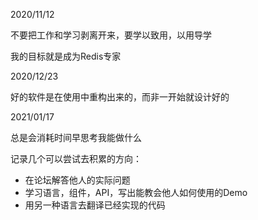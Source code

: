 2020/11/12

不要把工作和学习剥离开来，要学以致用，以用导学

我的目标就是成为Redis专家



2020/12/23

好的软件是在使用中重构出来的，而非一开始就设计好的



2021/01/17

总是会消耗时间早思考我能做什么

记录几个可以尝试去积累的方向：

- 在论坛解答他人的实际问题
- 学习语言，组件，API，写出能教会他人如何使用的Demo
- 用另一种语言去翻译已经实现的代码